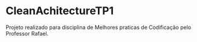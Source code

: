 # CleanAchitectureTP1
Projeto realizado para disciplina de Melhores praticas de Codificação pelo Professor Rafael.
